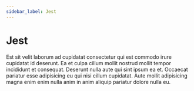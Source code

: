 ```yaml
---
sidebar_label: Jest
---
```


# Jest

Est sit velit laborum ad cupidatat consectetur qui est commodo irure cupidatat id deserunt. Ea et culpa cillum mollit nostrud mollit tempor incididunt et consequat. Deserunt nulla aute qui sint ipsum ea et. Occaecat pariatur esse adipisicing eu qui nisi cillum cupidatat. Aute mollit adipisicing magna enim enim nulla anim in anim aliquip pariatur dolore nulla eu.


